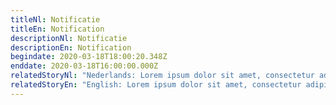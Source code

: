 ```yaml
---
titleNl: Notificatie
titleEn: Notification
descriptionNl: Notificatie
descriptionEn: Notification
begindate: 2020-03-18T18:00:20.348Z
enddate: 2020-03-18T16:00:00.000Z
relatedStoryNl: "Nederlands: Lorem ipsum dolor sit amet, consectetur adipiscing elit, sed do eiusmod tempor incididunt ut labore et dolore magna aliqua. **Ut enim ad minim veniam**, quis nostrud exercitation ullamco laboris nisi ut aliquip ex ea commodo consequat. Duis aute irure dolor in reprehenderit in voluptate velit esse cillum dolore eu fugiat nulla pariatur. Excepteur sint occaecat cupidatat non proident, sunt in culpa qui officia deserunt mollit anim id est laborum.\r\n\r\n![left](/uploads/louis-reed-pwckf7l4-no-unsplash.jpg \"lol\")\r\n\r\nDit is het einde van mijn tekst, punt gemaakt doei."
relatedStoryEn: "English: Lorem ipsum dolor sit amet, consectetur adipiscing elit, sed do eiusmod tempor incididunt ut labore et dolore magna aliqua. **Ut enim ad minim veniam**, quis nostrud exercitation ullamco laboris nisi ut aliquip ex ea commodo consequat. Duis aute irure dolor in reprehenderit in voluptate velit esse cillum dolore eu fugiat nulla pariatur. Excepteur sint occaecat cupidatat non proident, sunt in culpa qui officia deserunt mollit anim id est laborum.\r\n\r\n![center](/uploads/louis-reed-pwckf7l4-no-unsplash.jpg \"lol\")\r\n\r\nDit is het einde van mijn tekst, punt gemaakt doei."
---
```

